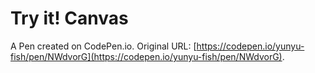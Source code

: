 # Try it! Canvas

A Pen created on CodePen.io. Original URL: [https://codepen.io/yunyu-fish/pen/NWdvorG](https://codepen.io/yunyu-fish/pen/NWdvorG).


